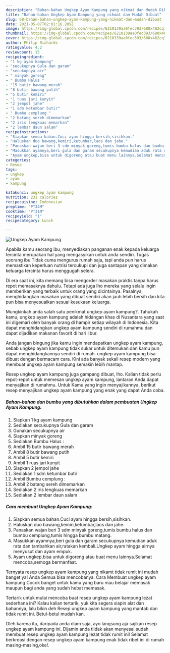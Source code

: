```yaml
---
description: "Bahan-bahan Ungkep Ayam Kampung yang nikmat dan Mudah Dibuat"
title: "Bahan-bahan Ungkep Ayam Kampung yang nikmat dan Mudah Dibuat"
slug: 68-bahan-bahan-ungkep-ayam-kampung-yang-nikmat-dan-mudah-dibuat
date: 2021-05-07T02:01:16.289Z
image: https://img-global.cpcdn.com/recipes/6210139aa0fec393/680x482cq70/ungkep-ayam-kampung-foto-resep-utama.jpg
thumbnail: https://img-global.cpcdn.com/recipes/6210139aa0fec393/680x482cq70/ungkep-ayam-kampung-foto-resep-utama.jpg
cover: https://img-global.cpcdn.com/recipes/6210139aa0fec393/680x482cq70/ungkep-ayam-kampung-foto-resep-utama.jpg
author: Philip Richards
ratingvalue: 4.2
reviewcount: 15
recipeingredient:
- "1 kg ayam kampung"
- "secukupnya Gula dan garam"
- "secukupnya air"
- " minyak goreng"
- " Bumbu Halus "
- "15 butir bawang merah"
- "8 butir bawang putih"
- "5 butir kemiri"
- "1 ruas jari kunyit"
- "2 jempol jahe"
- "1 sdm ketumbar butir"
- " Bumbu cemplung "
- "2 batang sereh dimemarkan"
- "2 iris lengkuas memarkan"
- "2 lembar daun salam"
recipeinstructions:
- "Siapkan semua bahan.Cuci ayam hingga bersih,sisihkan."
- "Haluskan duo bawang,kemiri,ketumbar,laos dan jahe."
- "Panaskan wajan beri 3 sdm minyak goreng,tumis bumbu halus dan bumbu cemplung,tumis hingga bumbu matang."
- "Masukkan ayamnya,beri gula dan garam secukupnya kemudian aduk rata dan tambahkan air,ratakan kembali.Ungkep ayam hingga airnya menyusut dan ayam empuk."
- "Ayam ungkep,bisa untuk digoreng atau buat menu lainnya.Selamat mencoba,semoga bermanfaat."
categories:
- Resep
tags:
- ungkep
- ayam
- kampung

katakunci: ungkep ayam kampung 
nutrition: 231 calories
recipecuisine: Indonesian
preptime: "PT34M"
cooktime: "PT31M"
recipeyield: "1"
recipecategory: Lunch

---
```



![Ungkep Ayam Kampung](https://img-global.cpcdn.com/recipes/6210139aa0fec393/680x482cq70/ungkep-ayam-kampung-foto-resep-utama.jpg)

Apabila kamu seorang ibu, menyediakan panganan enak kepada keluarga tercinta merupakan hal yang mengasyikan untuk anda sendiri. Tugas seorang ibu Tidak cuma mengurus rumah saja, tapi anda pun harus memastikan keperluan nutrisi tercukupi dan juga santapan yang dimakan keluarga tercinta harus menggugah selera.

Di era  saat ini, kita memang bisa mengorder masakan praktis tanpa harus repot memasaknya dahulu. Tetapi ada juga lho mereka yang selalu ingin memberikan yang terbaik untuk orang yang dicintainya. Pasalnya, menghidangkan masakan yang dibuat sendiri akan jauh lebih bersih dan kita pun bisa menyesuaikan sesuai kesukaan keluarga. 



Mungkinkah anda salah satu penikmat ungkep ayam kampung?. Tahukah kamu, ungkep ayam kampung adalah hidangan khas di Nusantara yang saat ini digemari oleh banyak orang di hampir setiap wilayah di Indonesia. Kita dapat menghidangkan ungkep ayam kampung sendiri di rumahmu dan dapat dijadikan makanan favorit di hari libur.

Anda jangan bingung jika kamu ingin mendapatkan ungkep ayam kampung, sebab ungkep ayam kampung tidak sukar untuk ditemukan dan kamu pun dapat menghidangkannya sendiri di rumah. ungkep ayam kampung bisa dibuat dengan bermacam cara. Kini ada banyak sekali resep modern yang membuat ungkep ayam kampung semakin lebih mantap.

Resep ungkep ayam kampung juga gampang dibuat, lho. Kalian tidak perlu repot-repot untuk memesan ungkep ayam kampung, lantaran Anda dapat menyajikan di rumahmu. Untuk Kamu yang ingin menyajikannya, berikut resep menyajikan ungkep ayam kampung yang enak yang dapat Anda coba.

<!--inarticleads1-->

##### Bahan-bahan dan bumbu yang dibutuhkan dalam pembuatan Ungkep Ayam Kampung:

1. Siapkan 1 kg ayam kampung
1. Sediakan secukupnya Gula dan garam
1. Gunakan secukupnya air
1. Siapkan  minyak goreng
1. Sediakan  Bumbu Halus :
1. Ambil 15 butir bawang merah
1. Ambil 8 butir bawang putih
1. Ambil 5 butir kemiri
1. Ambil 1 ruas jari kunyit
1. Siapkan 2 jempol jahe
1. Sediakan 1 sdm ketumbar butir
1. Ambil  Bumbu cemplung :
1. Ambil 2 batang sereh dimemarkan
1. Sediakan 2 iris lengkuas memarkan
1. Sediakan 2 lembar daun salam




<!--inarticleads2-->

##### Cara membuat Ungkep Ayam Kampung:

1. Siapkan semua bahan.Cuci ayam hingga bersih,sisihkan.
1. Haluskan duo bawang,kemiri,ketumbar,laos dan jahe.
1. Panaskan wajan beri 3 sdm minyak goreng,tumis bumbu halus dan bumbu cemplung,tumis hingga bumbu matang.
1. Masukkan ayamnya,beri gula dan garam secukupnya kemudian aduk rata dan tambahkan air,ratakan kembali.Ungkep ayam hingga airnya menyusut dan ayam empuk.
1. Ayam ungkep,bisa untuk digoreng atau buat menu lainnya.Selamat mencoba,semoga bermanfaat.




Ternyata resep ungkep ayam kampung yang nikamt tidak rumit ini mudah banget ya! Anda Semua bisa mencobanya. Cara Membuat ungkep ayam kampung Cocok banget untuk kamu yang baru mau belajar memasak maupun bagi anda yang sudah hebat memasak.

Tertarik untuk mulai mencoba buat resep ungkep ayam kampung lezat sederhana ini? Kalau kalian tertarik, yuk kita segera siapin alat dan bahannya, lalu bikin deh Resep ungkep ayam kampung yang mantab dan tidak rumit ini. Betul-betul mudah kan. 

Oleh karena itu, daripada anda diam saja, ayo langsung aja sajikan resep ungkep ayam kampung ini. Dijamin anda tiidak akan menyesal sudah membuat resep ungkep ayam kampung lezat tidak rumit ini! Selamat berkreasi dengan resep ungkep ayam kampung enak tidak ribet ini di rumah masing-masing,oke!.

